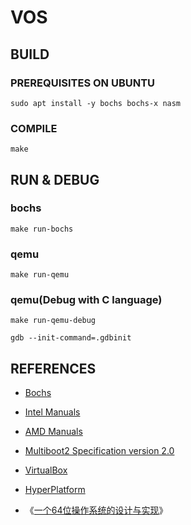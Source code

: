 
# VOS

## BUILD

### PREREQUISITES ON UBUNTU

```shell
sudo apt install -y bochs bochs-x nasm
```

### COMPILE

```shell
make
```

## RUN & DEBUG

### bochs

```shell
make run-bochs
```

### qemu

```shell
make run-qemu
``` 

### qemu(Debug with C language)

```shell
make run-qemu-debug
``` 

```shell
gdb --init-command=.gdbinit
```

## REFERENCES

- [Bochs](http://bochs.sourceforge.net/)

- [Intel Manuals](https://software.intel.com/en-us/articles/intel-sdm)

- [AMD Manuals](https://developer.amd.com/resources/developer-guides-manuals/)

- [Multiboot2 Specification version 2.0](https://www.gnu.org/software/grub/manual/multiboot2/multiboot.html)

- [VirtualBox](https://www.virtualbox.org/)

- [HyperPlatform](https://github.com/tandasat/HyperPlatform)

- 《[一个64位操作系统的设计与实现](https://www.ituring.com.cn/book/2450)》
